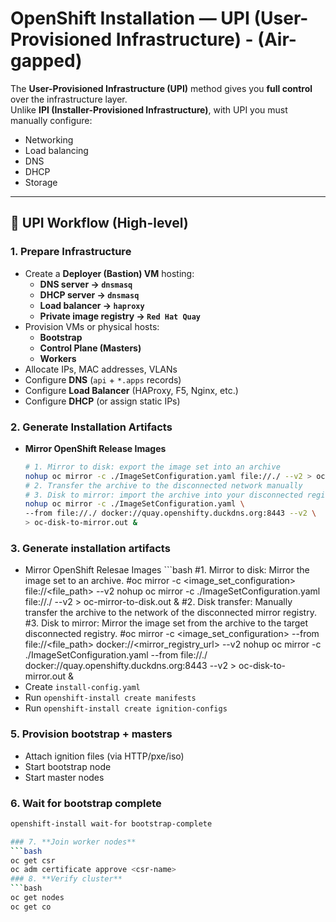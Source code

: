 # OpenShift Installation — UPI (User-Provisioned Infrastructure) - (Air-gapped)

The **User-Provisioned Infrastructure (UPI)** method gives you **full control** over the infrastructure layer.  
Unlike **IPI (Installer-Provisioned Infrastructure)**, with UPI you must manually configure:

- Networking  
- Load balancing  
- DNS  
- DHCP  
- Storage  

---

## 🔹 UPI Workflow (High-level)

### 1. Prepare Infrastructure
- Create a **Deployer (Bastion) VM** hosting:
  - **DNS server → `dnsmasq`**
  - **DHCP server → `dnsmasq`**
  - **Load balancer → `haproxy`**
  - **Private image registry → ``Red Hat Quay``**
- Provision VMs or physical hosts:
  - **Bootstrap**
  - **Control Plane (Masters)**
  - **Workers**
- Allocate IPs, MAC addresses, VLANs  
- Configure **DNS** (`api` + `*.apps` records)  
- Configure **Load Balancer** (HAProxy, F5, Nginx, etc.)  
- Configure **DHCP** (or assign static IPs)   

### 2. Generate Installation Artifacts
- **Mirror OpenShift Release Images**
   ```bash
   # 1. Mirror to disk: export the image set into an archive
   nohup oc mirror -c ./ImageSetConfiguration.yaml file://./ --v2 > oc-mirror-to-disk.out &
   # 2. Transfer the archive to the disconnected network manually
   # 3. Disk to mirror: import the archive into your disconnected registry
   nohup oc mirror -c ./ImageSetConfiguration.yaml \
   --from file://./ docker://quay.openshifty.duckdns.org:8443 --v2 \
   > oc-disk-to-mirror.out & 

### 3. **Generate installation artifacts**
   - Mirror OpenShift Relesae Images
	```bash
	#1. Mirror to disk: Mirror the image set to an archive.
	#oc mirror -c <image_set_configuration> file://<file_path> --v2
	nohup oc mirror -c ./ImageSetConfiguration.yaml file://./ --v2 > oc-mirror-to-disk.out &
	#2. Disk transfer: Manually transfer the archive to the network of the disconnected mirror registry.
	#3. Disk to mirror: Mirror the image set from the archive to the target disconnected registry.
	#oc mirror -c <image_set_configuration> --from file://<file_path> docker://<mirror_registry_url> --v2
	nohup oc mirror -c ./ImageSetConfiguration.yaml --from file://./ docker://quay.openshifty.duckdns.org:8443 --v2 > oc-disk-to-mirror.out &
   - Create `install-config.yaml`
   - Run `openshift-install create manifests`
   - Run `openshift-install create ignition-configs`

### 5. **Provision bootstrap + masters**
   - Attach ignition files (via HTTP/pxe/iso)
   - Start bootstrap node
   - Start master nodes

### 6. **Wait for bootstrap complete**
   ```bash
   openshift-install wait-for bootstrap-complete

### 7. **Join worker nodes**
   ```bash
   oc get csr
   oc adm certificate approve <csr-name>
### 8. **Verify cluster**
   ```bash
   oc get nodes
   oc get co
   
